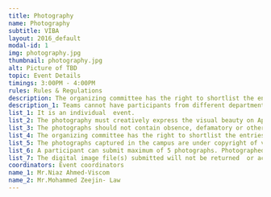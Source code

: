 ```yaml
---
title: Photography
name: Photography
subtitle: VIBA
layout: 2016_default
modal-id: 1
img: photography.jpg
thumbnail: photography.jpg
alt: Picture of TBD
topic: Event Details
timings: 3:00PM - 4:00PM
rules: Rules & Regulations
description: The organizing committee has the right to shortlist the entries, if the entries are too many.
description_1: Teams cannot have participants from different departments.
list_1: It is an individual  event.
list_2: The photography must creatively express the visual beauty on April 06 2018 "vels star". 
list_3: The photographs should not contain obsence, defamatory or other objectionable content.
list_4: The organizing committee has the right to shortlist the entries, if the entries are too many.
list_5: The photographs captured in the campus are under copyright of vels university.
list_6: A participant can submit maximum of 5 photographs. Photographed images have to be submitted in CD/DVD or to the email ID velsstars2k18@gmail.com. The images should be  submitted to the Dept of viscom before 10am on 04th April 2018.
list_7: The digital image file(s) submitted will not be returned  or acknowledged. 
coordinators: Event coordinators
name_1: Mr.Niaz Ahmed-Viscom
name_2: Mr.Mohammed Zeejin- Law
---
```

